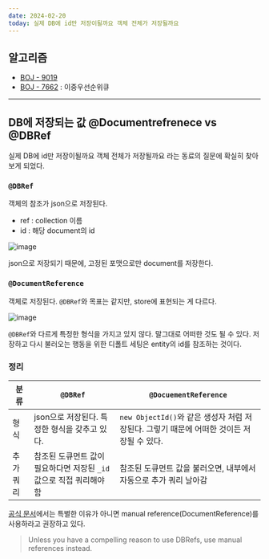 ```yaml
---
date: 2024-02-20
today: 실제 DB에 id만 저장이될까요 객체 전체가 저장될까요
---
```


## 알고리즘

- [BOJ - 9019](https://www.acmicpc.net/problem/9019)
- [BOJ - 7662](https://www.acmicpc.net/problem/7662) : 이중우선순위큐

---

## DB에 저장되는 값 @Documentrefrenece vs @DBRef

실제 DB에 id만 저장이될까요 객체 전체가 저장될까요 라는 동료의 질문에 확실히 찾아보게 되었다.

### `@DBRef`

객체의 참조가 json으로 저장된다.

- ref : collection 이름
- id : 해당 document의 id

![image](Pasted-image-20240221203548.png)

json으로 저장되기 때문에, 고정된 포맷으로만 document를 저장한다.

### `@DocumentReference`

객체로 저장된다.
`@DBRef`와 목표는 같지만, store에 표현되는 게 다르다.

![image](Pasted-image-20240221203729.png)

`@DBRef`와 다르게 특정한 형식을 가지고 있지 않다. 말그대로 어떠한 것도 될 수 있다.
저장하고 다시 불러오는 행동을 위한 디폴트 세팅은 entity의 id를 참조하는 것이다.

### 정리

| 분류      | `@DBRef`                                                             | `@DocuementReference`                                                                     |
| --------- | -------------------------------------------------------------------- | ----------------------------------------------------------------------------------------- |
| 형식      | json으로 저장된다. 특정한 형식을 갖추고 있다.                        | `new ObjectId()`와 같은 생성자 처럼 저장된다. 그렇기 때문에 어떠한 것이든 저장될 수 있다. |
| 추가 쿼리 | 참조된 도큐먼트 값이 필요하다면 저장된 `_id` 값으로 직접 쿼리해야 함 | 참조된 도큐먼트 값을 불러오면, 내부에서 자동으로 추가 쿼리 날아감                         |

[공식 문서](https://www.mongodb.com/docs/manual/reference/database-references/)에서는 특별한 이유가 아니면 manual reference(DocumentReference)를 사용하라고 권장하고 있다.

> Unless you have a compelling reason to use DBRefs, use manual references instead.
